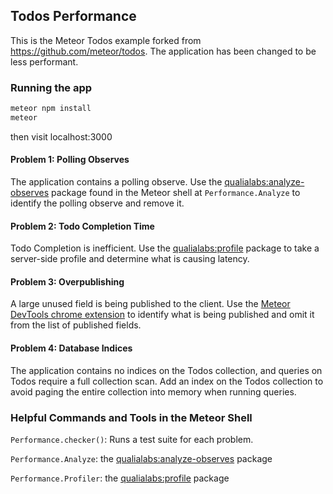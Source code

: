 ## Todos Performance
This is the Meteor Todos example forked from https://github.com/meteor/todos. The
application has been changed to be less performant.

### Running the app

```bash
meteor npm install
meteor
```
then visit localhost:3000

#### Problem 1: Polling Observes
The application contains a polling observe. Use the [qualialabs:analyze-observes](https://github.com/qualialabs/analyze-observes) package found in the Meteor shell at `Performance.Analyze` to identify the polling observe and remove it.

#### Problem 2: Todo Completion Time
Todo Completion is inefficient. Use the [qualialabs:profile](https://github.com/qualialabs/profile) package to take a server-side profile and determine what is causing latency.

#### Problem 3: Overpublishing
A large unused field is being published to the client. Use the [Meteor DevTools chrome extension](https://github.com/bakery/meteor-devtools) to identify what is being published and omit it from the list of published fields.

#### Problem 4: Database Indices
The application contains no indices on the Todos collection, and queries on Todos require a full collection scan. Add an index on the Todos collection to avoid paging the entire collection into memory when running queries.

### Helpful Commands and Tools in the Meteor Shell
`Performance.checker()`: Runs a test suite for each problem.

`Performance.Analyze`: the [qualialabs:analyze-observes](https://github.com/qualialabs/analyze-observes) package

`Performance.Profiler`: the [qualialabs:profile](https://github.com/qualialabs/profile) package
